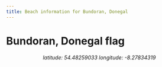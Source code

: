 ```yaml
---
title: Beach information for Bundoran, Donegal
---
```

# Bundoran, Donegal <span class="material-icons" color="blue">flag</span>

<div align="center"><i>latitude: 54.48259033 longitude: -8.27834319</i></div>